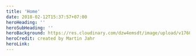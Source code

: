```yaml
---
title: 'Home'
date: 2018-02-12T15:37:57+07:00
heroHeading: ''
heroSubHeading: ''
heroBackground: https://res.cloudinary.com/dzw4emsdt/image/upload/v1760992047/website/frontpage_iew9l8.webp
heroCredit: created by Martin Jahr
heroLink: 
---
```


